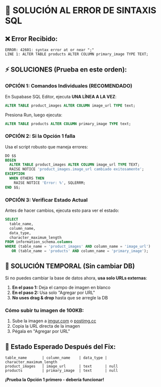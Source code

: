 # 🚨 SOLUCIÓN AL ERROR DE SINTAXIS SQL

## ❌ Error Recibido:

```
ERROR: 42601: syntax error at or near ";"
LINE 1: ALTER TABLE products ALTER COLUMN primary_image TYPE TEXT;
```

## ⚡ SOLUCIONES (Prueba en este orden):

### **OPCIÓN 1: Comandos Individuales (RECOMENDADO)**

En Supabase SQL Editor, ejecuta **UNA LÍNEA A LA VEZ**:

```sql
ALTER TABLE product_images ALTER COLUMN image_url TYPE text;
```

Presiona Run, luego ejecuta:

```sql
ALTER TABLE products ALTER COLUMN primary_image TYPE text;
```

### **OPCIÓN 2: Si la Opción 1 falla**

Usa el script robusto que maneja errores:

```sql
DO $$
BEGIN
  ALTER TABLE product_images ALTER COLUMN image_url TYPE TEXT;
  RAISE NOTICE 'product_images.image_url cambiado exitosamente';
EXCEPTION
  WHEN OTHERS THEN
    RAISE NOTICE 'Error: %', SQLERRM;
END $$;
```

### **OPCIÓN 3: Verificar Estado Actual**

Antes de hacer cambios, ejecuta esto para ver el estado:

```sql
SELECT
  table_name,
  column_name,
  data_type,
  character_maximum_length
FROM information_schema.columns
WHERE (table_name = 'product_images' AND column_name = 'image_url')
   OR (table_name = 'products' AND column_name = 'primary_image');
```

## 🔧 SOLUCIÓN TEMPORAL (Sin cambiar DB)

Si no puedes cambiar la base de datos ahora, **usa solo URLs externas**:

1. **En el paso 1:** Deja el campo de imagen en blanco
2. **En el paso 2:** Usa solo "Agregar por URL"
3. **No uses drag & drop** hasta que se arregle la DB

### **Cómo subir tu imagen de 100KB:**

1. Sube la imagen a [imgur.com](https://imgur.com) o [postimg.cc](https://postimg.cc)
2. Copia la URL directa de la imagen
3. Pégala en "Agregar por URL"

## 🎯 Estado Esperado Después del Fix:

```
table_name       | column_name    | data_type | character_maximum_length
product_images   | image_url      | text      | null
products         | primary_image  | text      | null
```

**¡Prueba la Opción 1 primero - debería funcionar!**
